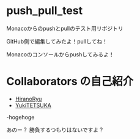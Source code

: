 # push_pull_test

Monacoからのpushとpullのテスト用リポジトリ

GitHub側で編集してみたよ！pullしてね！

Monacoのコンソールからpushしてみるよ！

# Collaborators の自己紹介
- [HiranoRyu]()
- [YukiTETSUKA]()

 -hogehoge
 
あのー？
勝負するつもりはないですよ？